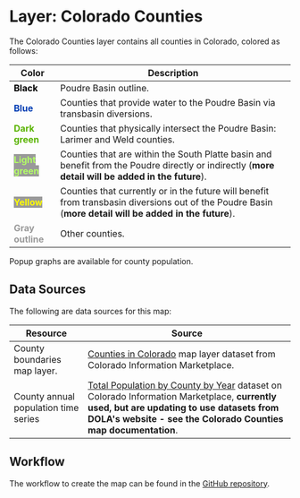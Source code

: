 # Layer: Colorado Counties

The Colorado Counties layer contains all counties in Colorado, colored as follows:

| **Color** | **Description** |
| -- | -- |
| **<span style="color:#000000">Black</span>** | Poudre Basin outline. |
| **<span style="color:#003cb3">Blue</span>** | Counties that provide water to the Poudre Basin via transbasin diversions. |
| **<span style="color:#59b300">Dark green</span>** | Counties that physically intersect the Poudre Basin:  Larimer and Weld counties. |
| **<span style="color:#b3ff66; background-color:#999999">Light green</span>** | Counties that are within the South Platte basin and benefit from the Poudre directly or indirectly (**more detail will be added in the future**). |
| **<span style="color:#ffff00; background-color:#999999">Yellow</span>** | Counties that currently or in the future will benefit from transbasin diversions out of the Poudre Basin (**more detail will be added in the future**). |
| **<span style="color:#999999">Gray outline</span>** | Other counties. |

Popup graphs are available for county population.

## Data Sources

The following are data sources for this map:

| **Resource** | **Source** |
| -- | -- |
| County boundaries map layer. | [Counties in Colorado](https://data.colorado.gov/Transportation/Counties-in-Colorado/67vn-ijga) map layer dataset from Colorado Information Marketplace. |
| County annual population time series | [Total Population by County by Year](https://data.colorado.gov/Demographics/Total-Population-by-County-by-Year/9dd2-kw29) dataset on Colorado Information Marketplace, **currently used, but are updating to use datasets from DOLA's website - see the Colorado Counties map documentation**. |

## Workflow

The workflow to create the map can be found in the [GitHub repository](https://github.com/OpenWaterFoundation/owf-infomapper-poudre/tree/master/workflow/BasinEntities/Political-Counties).
